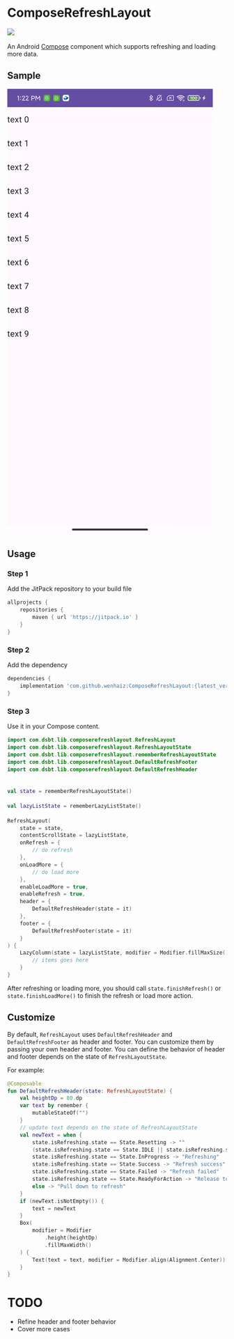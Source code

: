 # ComposeRefreshLayout

[![](https://jitpack.io/v/wenhaiz/ComposeRefreshLayout.svg)](https://jitpack.io/#wenhaiz/ComposeRefreshLayout)

An Android [Compose](https://developer.android.com/jetpack/compose) component which supports refreshing and loading more data.

## Sample
![](/media/sample.gif)

## Usage

### Step 1

Add the JitPack repository to your build file

```groovy
allprojects {
    repositories {
        maven { url 'https://jitpack.io' }
    }
}
```

### Step 2

Add the dependency

```groovy
dependencies {
    implementation 'com.github.wenhaiz:ComposeRefreshLayout:{latest_version}'
}
```

### Step 3

Use it in your Compose content.

```kotlin
import com.dsbt.lib.composerefreshlayout.RefreshLayout
import com.dsbt.lib.composerefreshlayout.RefreshLayoutState
import com.dsbt.lib.composerefreshlayout.rememberRefreshLayoutState
import com.dsbt.lib.composerefreshlayout.DefaultRefreshFooter
import com.dsbt.lib.composerefreshlayout.DefaultRefreshHeader


val state = rememberRefreshLayoutState()

val lazyListState = rememberLazyListState()

RefreshLayout(
    state = state,
    contentScrollState = lazyListState,
    onRefresh = {
        // do refresh 
    },
    onLoadMore = {
        // do load more
    },
    enableLoadMore = true,
    enableRefresh = true,
    header = {
        DefaultRefreshHeader(state = it)
    },
    footer = {
        DefaultRefreshFooter(state = it)
    }
) {
    LazyColumn(state = lazyListState, modifier = Modifier.fillMaxSize()) {
        // items goes here
    }
}

```

After refreshing or loading more, you should call `state.finishRefresh()`
or `state.finishLoadMore()` to finish the refresh or load more action.

## Customize
By default, `RefreshLayout` uses `DefaultRefreshHeader` and `DefaultRefreshFooter` as header and footer.
You can customize them by passing your own header and footer.
You can define the behavior of header and footer depends on the state of `RefreshLayoutState`.

For example:  

```kotlin
@Composable
fun DefaultRefreshHeader(state: RefreshLayoutState) {
    val heightDp = 80.dp
    var text by remember {
        mutableStateOf("")
    }
    // update text depends on the state of RefreshLayoutState
    val newText = when {
        state.isRefreshing.state == State.Resetting -> ""
        (state.isRefreshing.state == State.IDLE || state.isRefreshing.state == State.Dragging) && !state.isRefreshing.hasMoreData -> "No more data"
        state.isRefreshing.state == State.InProgress -> "Refreshing"
        state.isRefreshing.state == State.Success -> "Refresh success"
        state.isRefreshing.state == State.Failed -> "Refresh failed"
        state.isRefreshing.state == State.ReadyForAction -> "Release to refresh"
        else -> "Pull down to refresh"
    }
    if (newText.isNotEmpty()) {
        text = newText
    }
    Box(
        modifier = Modifier
            .height(heightDp)
            .fillMaxWidth()
    ) {
        Text(text = text, modifier = Modifier.align(Alignment.Center))
    }
}
```



# TODO
- Refine header and footer behavior
- Cover more cases       
